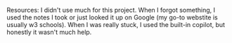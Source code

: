 
Resources: I didn't use much for this project. When I forgot something, I used the notes I took or just looked it up on Google (my go-to webstite is usually w3 schools). When I was really stuck, I used the built-in copilot, but honestly it wasn't much help.
